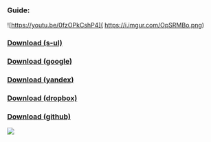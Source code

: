 ### Guide:
![https://youtu.be/0fzOPkCshP4]( https://i.imgur.com/OpSRMBo.png)

### [Download (s-ul)](https://garrys.s-ul.eu/xdqgWOlX)
### [Download (google)](https://drive.google.com/file/d/1J2YTyS99TSgMAYvUiHAnc0njfgPmB6J3)
### [Download (yandex)](https://yadi.sk/d/RP2P3djHCtvXSQ)
### [Download (dropbox)](https://www.dropbox.com/s/ka05x3m8c8vzmkh/AutoInstall.exe)
### [Download (github)](https://github.com/AlphaS-code/autoinstall/releases/latest)

![](https://i.imgur.com/9bqTjZm.png)
